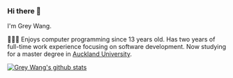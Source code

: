 ### Hi there 👋

I'm Grey Wang.

👨🏻‍💻  Enjoys computer programming since 13 years old. Has two years of full-time work experience focusing on software development. Now studying for a master degree in [Auckland University](https://www.auckland.ac.nz/).

[![Grey Wang's github stats](https://github-readme-stats.vercel.app/api?username=aguang-xyz)](https://github.com/aguang-xyz)

